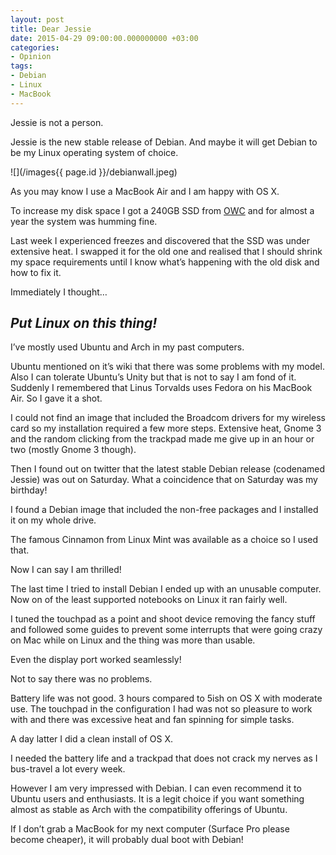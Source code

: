 ```yaml
---
layout: post
title: Dear Jessie
date: 2015-04-29 09:00:00.000000000 +03:00
categories:
- Opinion
tags:
- Debian
- Linux
- MacBook
---
```

Jessie is not a person.

Jessie is the new stable release of Debian. And maybe it will get Debian to be my Linux operating system of choice.

![](/images{{ page.id }}/debianwall.jpeg)

As you may know I use a MacBook Air and I am happy with OS X.

To increase my disk space I got a 240GB SSD from [OWC](https://www.macsales.com/) and for almost a year the system was humming fine.

Last week I experienced freezes and discovered that the SSD was under extensive heat. I swapped it for the old one and realised that I should shrink my space requirements until I know what’s happening with the old disk and how to fix it.

Immediately I thought…

## _Put Linux on this thing!_

I’ve mostly used Ubuntu and Arch in my past computers.

Ubuntu mentioned on it’s wiki that there was some problems with my model. Also I can tolerate Ubuntu’s Unity but that is not to say I am fond of it. Suddenly I remembered that Linus Torvalds uses Fedora on his MacBook Air. So I gave it a shot.

I could not find an image that included the Broadcom drivers for my wireless card so my installation required a few more steps. Extensive heat, Gnome 3 and the random clicking from the trackpad made me give up in an hour or two (mostly Gnome 3 though).

Then I found out on twitter that the latest stable Debian release (codenamed Jessie) was out on Saturday. What a coincidence that on Saturday was my birthday!

I found a Debian image that included the non-free packages and I installed it on my whole drive.

The famous Cinnamon from Linux Mint was available as a choice so I used that.

Now I can say I am thrilled!

The last time I tried to install Debian I ended up with an unusable computer. Now on of the least supported notebooks on Linux it ran fairly well.

I tuned the touchpad as a point and shoot device removing the fancy stuff and followed some guides to prevent some interrupts that were going crazy on Mac while on Linux and the thing was more than usable.

Even the display port worked seamlessly!

Not to say there was no problems.

Battery life was not good. 3 hours compared to 5ish on OS X with moderate use. The touchpad in the configuration I had was not so pleasure to work with and there was excessive heat and fan spinning for simple tasks.

A day latter I did a clean install of OS X.

I needed the battery life and a trackpad that does not crack my nerves as I bus-travel a lot every week.

However I am very impressed with Debian. I can even recommend it to Ubuntu users and enthusiasts. It is a legit choice if you want something almost as stable as Arch with the compatibility offerings of Ubuntu.

If I don’t grab a MacBook for my next computer (Surface Pro please become cheaper), it will probably dual boot with Debian!
